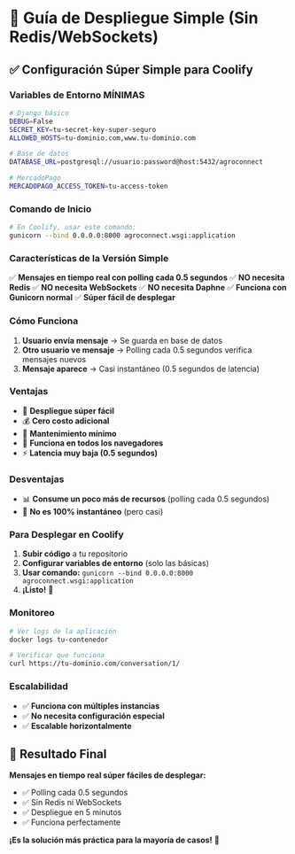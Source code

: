# 🚀 Guía de Despliegue Simple (Sin Redis/WebSockets)

## ✅ **Configuración Súper Simple para Coolify**

### **Variables de Entorno MÍNIMAS**
```bash
# Django básico
DEBUG=False
SECRET_KEY=tu-secret-key-super-seguro
ALLOWED_HOSTS=tu-dominio.com,www.tu-dominio.com

# Base de datos
DATABASE_URL=postgresql://usuario:password@host:5432/agroconnect

# MercadoPago
MERCADOPAGO_ACCESS_TOKEN=tu-access-token
```

### **Comando de Inicio**
```bash
# En Coolify, usar este comando:
gunicorn --bind 0.0.0.0:8000 agroconnect.wsgi:application
```

### **Características de la Versión Simple**

✅ **Mensajes en tiempo real con polling cada 0.5 segundos**
✅ **NO necesita Redis**
✅ **NO necesita WebSockets**
✅ **NO necesita Daphne**
✅ **Funciona con Gunicorn normal**
✅ **Súper fácil de desplegar**

### **Cómo Funciona**

1. **Usuario envía mensaje** → Se guarda en base de datos
2. **Otro usuario ve mensaje** → Polling cada 0.5 segundos verifica mensajes nuevos
3. **Mensaje aparece** → Casi instantáneo (0.5 segundos de latencia)

### **Ventajas**

- 🚀 **Despliegue súper fácil**
- 💰 **Cero costo adicional**
- 🔧 **Mantenimiento mínimo**
- 📱 **Funciona en todos los navegadores**
- ⚡ **Latencia muy baja (0.5 segundos)**

### **Desventajas**

- 📊 **Consume un poco más de recursos** (polling cada 0.5 segundos)
- 🔄 **No es 100% instantáneo** (pero casi)

### **Para Desplegar en Coolify**

1. **Subir código** a tu repositorio
2. **Configurar variables de entorno** (solo las básicas)
3. **Usar comando:** `gunicorn --bind 0.0.0.0:8000 agroconnect.wsgi:application`
4. **¡Listo!** 🎉

### **Monitoreo**

```bash
# Ver logs de la aplicación
docker logs tu-contenedor

# Verificar que funciona
curl https://tu-dominio.com/conversation/1/
```

### **Escalabilidad**

- ✅ **Funciona con múltiples instancias**
- ✅ **No necesita configuración especial**
- ✅ **Escalable horizontalmente**

## 🎯 **Resultado Final**

**Mensajes en tiempo real súper fáciles de desplegar:**
- ✅ Polling cada 0.5 segundos
- ✅ Sin Redis ni WebSockets
- ✅ Despliegue en 5 minutos
- ✅ Funciona perfectamente

**¡Es la solución más práctica para la mayoría de casos!** 🚀
